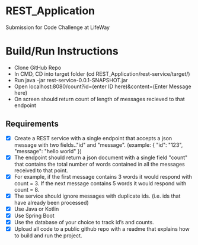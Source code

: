 # REST_Application
Submission for Code Challenge at LifeWay

# Build/Run Instructions
- Clone GitHub Repo
- In CMD, CD into target folder (cd REST_Application/rest-service/target/)
- Run java -jar rest-service-0.0.1-SNAPSHOT.jar
- Open localhost:8080/count?id=(enter ID here)&content=(Enter Message here)
- On screen should return count of length of messages recieved to that endpoint

## Requirements
- [x] Create a REST service with a single endpoint that accepts a json message with two fields.."id" and "message". (example: { "id": "123", "message": "hello world" })
- [x] The endpoint should return a json document with a single field "count" that contains the total number of words contained in all the messages received to that point.
- [x] For example, if the first message contains 3 words it would respond with count = 3. If the next message contains 5 words it would respond with count = 8.
- [x] The service should ignore messages with duplicate ids. (i.e. ids that have already been processed)
- [x] Use Java or Kotlin
- [x] Use Spring Boot
- [x] Use the database of your choice to track id’s and counts.
- [x] Upload all code to a public github repo with a readme that explains how to build and run the project.
